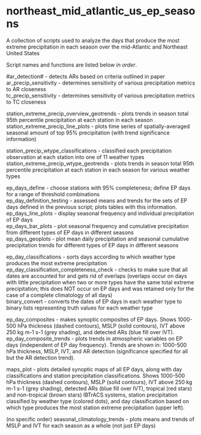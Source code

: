 # northeast_mid_atlantic_us_ep_seasons
A collection of scripts used to analyze the days that produce the most extreme precipitation in each season over the mid-Atlantic and Northeast United States

Script names and functions are listed below *in order*.  

#ar_detection# - detects ARs based on criteria outlined in paper  
ar_precip_sensitivity - determines sensitivity of various precipitation metrics to AR closeness  
tc_precip_sensitivity - determines sensitivity of various precipitation metrics to TC closeness  

station_extreme_precip_overview_geotrends - plots trends in season total 95th percentile precipitation at each station in each season  
station_extreme_precip_line_plots - plots time series of spatially-averaged seasonal amount of top 95% precipitation (with trend significance information)  

station_precip_wtype_classifications - classified each precipitation observation at each station into one of 11 weather types  
station_extreme_precip_wtype_geotrends - plots trends in season total 95th percentile precipitation at each station in each season for various weather types  

ep_days_define - choose stations with 95% completeness; define EP days for a range of threshold combinations  
ep_day_definition_testing - assessed means and trends for the sets of EP days defined in the previous script; plots tables with this information.  
ep_days_line_plots - display seasonal frequency and individual precipitation of EP days  
ep_days_bar_plots - plot seasonal frequency and cumulative precipitation from different types of EP days in different seasons  
ep_days_geoplots - plot mean daily precipitation and seasonal cumulative precipitation trends for different types of EP days in different seasons  

ep_day_classifications - sorts days according to which weather type produces the most extreme precipitation  
ep_day_classification_completeness_check - checks to make sure that all dates are accounted for and gets rid of overlaps (overlaps occur on days with little precipitation when two or more types have the same total extreme precipitation; this does NOT occur on EP days and was retained only for the case of a complete climatology of all days)  
binary_convert - converts the dates of EP days in each weather type to binary lists representing truth values for each weather type  

ep_day_composites - makes synoptic composites of EP days.  Shows 1000-500 hPa thickness (dashed contours), MSLP (solid contours), IVT above 250 kg m-1 s-1 (grey shading), and detected ARs (blue fill over IVT).  
ep_day_composite_trends - plots trends in atmospheric variables on EP days (independent of EP day frequency).  Trends are shown in: 1000-500 hPa thickness, MSLP, IVT, and AR detection (significance specified for all but the AR detection trend).    

maps_plot - plots detailed synoptic maps of all EP days, along with day classifications and station precipitation classifications. Shows 1000-500 hPa thickness (dashed contours), MSLP (solid contours), IVT above 250 kg m-1 s-1 (grey shading), detected ARs (blue fill over IVT), tropical (red stars) and non-tropical (brown stars) IBTrACS systems, station precipitation classified by weather type (colored dots), and day classification based on which type produces the most station extreme precipitation (upper left).  

(no specific order) seasonal_climatology_trends - plots means and trends of MSLP and IVT for each season as a whole (not just EP days)  
